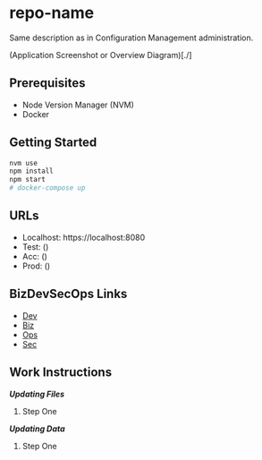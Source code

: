 # repo-name

Same description as in Configuration Management administration.

(Application Screenshot or Overview Diagram)[./]

## Prerequisites

- Node Version Manager (NVM)
- Docker

## Getting Started

```bash
nvm use
npm install
npm start
# docker-compose up
```

## URLs

- Localhost: https://localhost:8080
- Test: ()
- Acc: ()
- Prod: ()

## BizDevSecOps Links

- [Dev](./docs/DEV.md)
- [Biz](./apps/app-one/BIZ.md)
- [Ops](./apps/app-one/OPS.md)
- [Sec](./apps/app-one/SEC.md)

## Work Instructions

***Updating Files***
1. Step One

***Updating Data***
1. Step One
